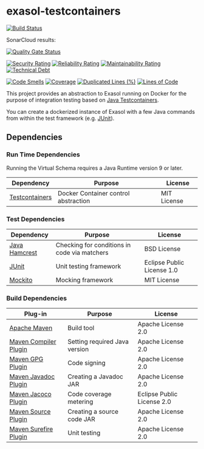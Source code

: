 # exasol-testcontainers

[![Build Status](https://api.travis-ci.org/exasol/exasol-testcontainers.svg?branch=master)](https://travis-ci.org/exasol/exasol-testcontainers)

SonarCloud results:

[![Quality Gate Status](https://sonarcloud.io/api/project_badges/measure?project=com.exasol%3Aexasol-testcontainers&metric=alert_status)](https://sonarcloud.io/dashboard?id=com.exasol%3Aexasol-testcontainers)

[![Security Rating](https://sonarcloud.io/api/project_badges/measure?project=com.exasol%3Aexasol-testcontainers&metric=security_rating)](https://sonarcloud.io/dashboard?id=com.exasol%3Aexasol-testcontainers)
[![Reliability Rating](https://sonarcloud.io/api/project_badges/measure?project=com.exasol%3Aexasol-testcontainers&metric=reliability_rating)](https://sonarcloud.io/dashboard?id=com.exasol%3Aexasol-testcontainers)
[![Maintainability Rating](https://sonarcloud.io/api/project_badges/measure?project=com.exasol%3Aexasol-testcontainers&metric=sqale_rating)](https://sonarcloud.io/dashboard?id=com.exasol%3Aexasol-testcontainers)
[![Technical Debt](https://sonarcloud.io/api/project_badges/measure?project=com.exasol%3Aexasol-testcontainers&metric=sqale_index)](https://sonarcloud.io/dashboard?id=com.exasol%3Aexasol-testcontainers)

[![Code Smells](https://sonarcloud.io/api/project_badges/measure?project=com.exasol%3Aexasol-testcontainers&metric=code_smells)](https://sonarcloud.io/dashboard?id=com.exasol%3Aexasol-testcontainers)
[![Coverage](https://sonarcloud.io/api/project_badges/measure?project=com.exasol%3Aexasol-testcontainers&metric=coverage)](https://sonarcloud.io/dashboard?id=com.exasol%3Aexasol-testcontainers)
[![Duplicated Lines (%)](https://sonarcloud.io/api/project_badges/measure?project=com.exasol%3Aexasol-testcontainers&metric=duplicated_lines_density)](https://sonarcloud.io/dashboard?id=com.exasol%3Aexasol-testcontainers)
[![Lines of Code](https://sonarcloud.io/api/project_badges/measure?project=com.exasol%3Aexasol-testcontainers&metric=ncloc)](https://sonarcloud.io/dashboard?id=com.exasol%3Aexasol-testcontainers)

This project provides an abstraction to Exasol running on Docker for the purpose of integration testing based on [Java Testcontainers](https://www.testcontainers.org).

You can create a dockerized instance of Exasol with a few Java commands from within the test framework (e.g. [JUnit](https://junit.org)).

## Dependencies

### Run Time Dependencies

Running the Virtual Schema requires a Java Runtime version 9 or later.

| Dependency                                                                          | Purpose                                                | License                       |
|-------------------------------------------------------------------------------------|--------------------------------------------------------|-------------------------------|
| [Testcontainers](https://www.testcontainers.org/)                                   | Docker Container control abstraction                   | MIT License                   |

### Test Dependencies

| Dependency                                                                          | Purpose                                                | License                       |
|-------------------------------------------------------------------------------------|--------------------------------------------------------|-------------------------------|
| [Java Hamcrest](http://hamcrest.org/JavaHamcrest/)                                  | Checking for conditions in code via matchers           | BSD License                   |
| [JUnit](https://junit.org/junit5)                                                   | Unit testing framework                                 | Eclipse Public License 1.0    |
| [Mockito](http://site.mockito.org/)                                                 | Mocking framework                                      | MIT License                   |

### Build Dependencies

| Plug-in                                                                             | Purpose                                                | License                       |
|-------------------------------------------------------------------------------------|--------------------------------------------------------|-------------------------------|
| [Apache Maven](https://maven.apache.org/)                                           | Build tool                                             | Apache License 2.0            |
| [Maven Compiler Plugin](https://maven.apache.org/plugins/maven-compiler-plugin/)    | Setting required Java version                          | Apache License 2.0            |
| [Maven GPG Plugin](https://maven.apache.org/plugins/maven-gpg-plugin/)              | Code signing                                           | Apache License 2.0            |
| [Maven Javadoc Plugin](https://maven.apache.org/plugins/maven-javadoc-plugin/)      | Creating a Javadoc JAR                                 | Apache License 2.0            |
| [Maven Jacoco Plugin](https://www.eclemma.org/jacoco/trunk/doc/maven.html)          | Code coverage metering                                 | Eclipse Public License 2.0    |
| [Maven Source Plugin](https://maven.apache.org/plugins/maven-source-plugin/)        | Creating a source code JAR                             | Apache License 2.0            |
| [Maven Surefire Plugin](https://maven.apache.org/surefire/maven-surefire-plugin/)   | Unit testing                                           | Apache License 2.0            |